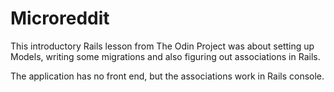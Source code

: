 # Microreddit

This introductory Rails lesson from The Odin Project was about setting up Models, writing some migrations and also figuring out associations in Rails.

The application has no front end, but the associations work in Rails console.